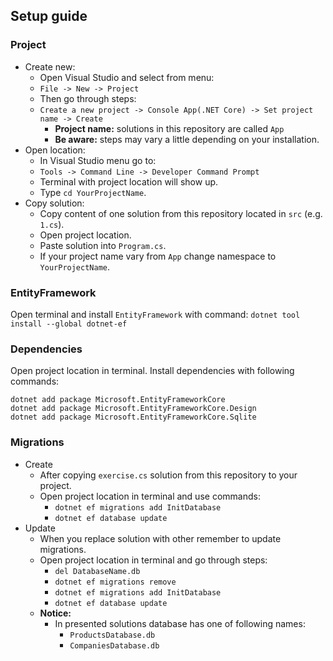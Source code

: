 ## Setup guide

### Project

- Create new:
    - Open Visual Studio and select from menu:
    - `File -> New -> Project`
    - Then go through steps:
    - `Create a new project -> Console App(.NET Core) -> Set project name -> Create`
        - **Project name:** solutions in this repository are called `App`
        - **Be aware:** steps may vary a little depending on your installation.
- Open location:
    - In Visual Studio menu go to:
    - `Tools -> Command Line -> Developer Command Prompt`
    - Terminal with project location will show up.
    - Type `cd YourProjectName`.
- Copy solution:
    - Copy content of one solution from this repository located  in `src` (e.g. `1.cs`).
    - Open project location.
    - Paste solution into `Program.cs`.
    - If your project name vary from `App` change namespace to `YourProjectName`.

### EntityFramework

Open terminal and install `EntityFramework` with command: `dotnet tool install --global dotnet-ef`

### Dependencies

Open project location in terminal. Install dependencies with following commands:

```
dotnet add package Microsoft.EntityFrameworkCore
dotnet add package Microsoft.EntityFrameworkCore.Design
dotnet add package Microsoft.EntityFrameworkCore.Sqlite
```

### Migrations

- Create
    - After copying `exercise.cs` solution from this repository to your project.
    - Open project location in terminal and use commands:
        - `dotnet ef migrations add InitDatabase`
        - `dotnet ef database update`
- Update
    - When you replace solution with other remember to update migrations.
    - Open project location in terminal and go through steps:
        - `del DatabaseName.db`
        - `dotnet ef migrations remove`
        - `dotnet ef migrations add InitDatabase`
        - `dotnet ef database update`
    - **Notice:**
        - In presented solutions database has one of following names:
            - `ProductsDatabase.db`
            - `CompaniesDatabase.db`
